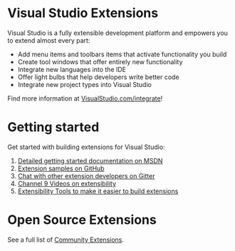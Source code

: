 # Visual Studio Extensions

Visual Studio is a fully extensible development platform and  empowers you to extend almost every part:

* Add menu items and toolbars items that activate functionality you build
* Create tool windows that offer entirely new functionality
* Integrate new languages into the IDE
* Offer light bulbs that help developers write better code
* Integrate new project types into Visual Studio
 
Find more information at [VisualStudio.com/integrate](http://aka.ms/g7pc6c)!

# Getting started

Get started with building extensions for Visual Studio:

1. [Detailed getting started documentation on MSDN](http://aka.ms/xl6mz9)
2. [Extension samples on GitHub](http://aka.ms/j11bl6)
3. [Chat with other extension developers on Gitter](http://aka.ms/n5irj8)
4. [Channel 9 Videos on extensibility](http://aka.ms/e5tc28)
5. [Extensibility Tools to make it easier to build extensions](http://aka.ms/lcgbsr) 

# Open Source Extensions
See a full list of [Community Extensions](CommunityExtensions.md).
